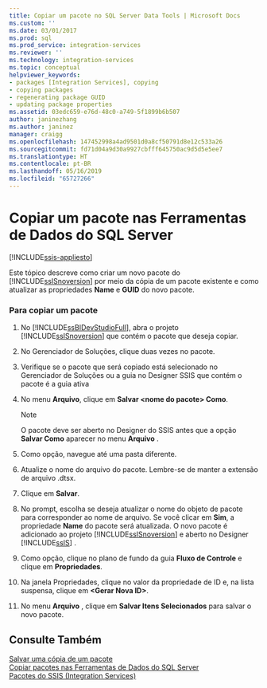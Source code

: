 ```yaml
---
title: Copiar um pacote no SQL Server Data Tools | Microsoft Docs
ms.custom: ''
ms.date: 03/01/2017
ms.prod: sql
ms.prod_service: integration-services
ms.reviewer: ''
ms.technology: integration-services
ms.topic: conceptual
helpviewer_keywords:
- packages [Integration Services], copying
- copying packages
- regenerating package GUID
- updating package properties
ms.assetid: 03edc659-e76d-48c0-a749-5f1899b6b507
author: janinezhang
ms.author: janinez
manager: craigg
ms.openlocfilehash: 147452998a4ad9501d0a8cf50791d8e12c533a26
ms.sourcegitcommit: fd71d04a9d30a9927cbfff645750ac9d5d5e5ee7
ms.translationtype: HT
ms.contentlocale: pt-BR
ms.lasthandoff: 05/16/2019
ms.locfileid: "65727266"
---
```

# <a name="copy-a-package-in-sql-server-data-tools"></a>Copiar um pacote nas Ferramentas de Dados do SQL Server

[!INCLUDE[ssis-appliesto](../includes/ssis-appliesto-ssvrpluslinux-asdb-asdw-xxx.md)]


  Este tópico descreve como criar um novo pacote do [!INCLUDE[ssISnoversion](../includes/ssisnoversion-md.md)] por meio da cópia de um pacote existente e como atualizar as propriedades **Name** e **GUID** do novo pacote.  
  
### <a name="to-copy-a-package"></a>Para copiar um pacote  
  
1.  No [!INCLUDE[ssBIDevStudioFull](../includes/ssbidevstudiofull-md.md)], abra o projeto [!INCLUDE[ssISnoversion](../includes/ssisnoversion-md.md)] que contém o pacote que deseja copiar.  
  
2.  No Gerenciador de Soluções, clique duas vezes no pacote.  
  
3.  Verifique se o pacote que será copiado está selecionado no Gerenciador de Soluções ou a guia no Designer SSIS que contém o pacote é a guia ativa  
  
4.  No menu **Arquivo**, clique em **Salvar \<nome do pacote> Como**.  
  
    > [!NOTE]  
    >  O pacote deve ser aberto no Designer do SSIS antes que a opção **Salvar Como** aparecer no menu **Arquivo** .  
  
5.  Como opção, navegue até uma pasta diferente.  
  
6.  Atualize o nome do arquivo do pacote. Lembre-se de manter a extensão de arquivo .dtsx.  
  
7.  Clique em **Salvar**.  
  
8.  No prompt, escolha se deseja atualizar o nome do objeto de pacote para corresponder ao nome de arquivo. Se você clicar em **Sim**, a propriedade **Name** do pacote será atualizada. O novo pacote é adicionado ao projeto [!INCLUDE[ssISnoversion](../includes/ssisnoversion-md.md)] e aberto no Designer [!INCLUDE[ssIS](../includes/ssis-md.md)] .  
  
9. Como opção, clique no plano de fundo da guia **Fluxo de Controle** e clique em **Propriedades**.  
  
10. Na janela Propriedades, clique no valor da propriedade de ID e, na lista suspensa, clique em **\<Gerar Nova ID>**.  
  
11. No menu **Arquivo** , clique em **Salvar Itens Selecionados** para salvar o novo pacote.  
  
## <a name="see-also"></a>Consulte Também  
 [Salvar uma cópia de um pacote](https://msdn.microsoft.com/library/21482a20-e420-4452-b7eb-8f9fa1929f31)   
 [Copiar pacotes nas Ferramentas de Dados do SQL Server](../integration-services/create-packages-in-sql-server-data-tools.md)   
 [Pacotes do SSIS &#40;Integration Services&#41;](../integration-services/integration-services-ssis-packages.md)  
  
  
